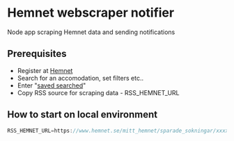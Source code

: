 # Hemnet webscraper notifier
Node app scraping Hemnet data and sending notifications

## Prerequisites
* Register at [Hemnet](https://www.hemnet.se/)
* Search for an accomodation, set filters etc..
* Enter "[saved searched](https://www.hemnet.se/mitt_hemnet/sparade_sokningar)"
* Copy RSS source for scraping data - RSS_HEMNET_URL

## How to start on local environment
```js
RSS_HEMNET_URL=https://www.hemnet.se/mitt_hemnet/sparade_sokningar/xxxxxxxxx.xml npm run start
```
